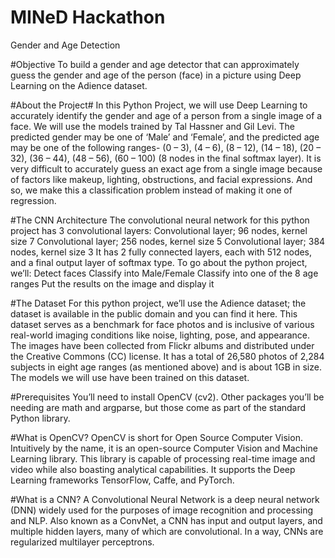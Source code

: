 # MINeD Hackathon
Gender and Age Detection

#Objective
To build a gender and age detector that can approximately guess the gender and age of the person (face) in a picture using Deep Learning on the Adience dataset.

#About the Project#
In this Python Project, we will use Deep Learning to accurately identify the gender and age of a person from a single image of a face. We will use the models trained by Tal Hassner and Gil Levi. 
The predicted gender may be one of ‘Male’ and ‘Female’, and the predicted age may be one of the following ranges- (0 – 3), (4 – 6), (8 – 12), (14 – 18), (20 – 32), (36 – 44), (48 – 56), (60 – 100) (8 nodes in the final softmax layer). 
It is very difficult to accurately guess an exact age from a single image because of factors like makeup, lighting, obstructions, and facial expressions. And so, we make this a classification problem instead of making it one of regression.

#The CNN Architecture
The convolutional neural network for this python project has 3 convolutional layers:
  Convolutional layer; 96 nodes, kernel size 7
  Convolutional layer; 256 nodes, kernel size 5
  Convolutional layer; 384 nodes, kernel size 3
It has 2 fully connected layers, each with 512 nodes, and a final output layer of softmax type.
To go about the python project, we’ll:
  Detect faces
  Classify into Male/Female
  Classify into one of the 8 age ranges
  Put the results on the image and display it

#The Dataset
For this python project, we’ll use the Adience dataset; the dataset is available in the public domain and you can find it here. 
This dataset serves as a benchmark for face photos and is inclusive of various real-world imaging conditions like noise, lighting, pose, and appearance. The images have been collected from Flickr albums and distributed under the Creative Commons (CC) license. 
It has a total of 26,580 photos of 2,284 subjects in eight age ranges (as mentioned above) and is about 1GB in size. The models we will use have been trained on this dataset.

#Prerequisites
You’ll need to install OpenCV (cv2).
Other packages you’ll be needing are math and argparse, but those come as part of the standard Python library.

#What is OpenCV?
OpenCV is short for Open Source Computer Vision. Intuitively by the name, it is an open-source Computer Vision and Machine Learning library. This library is capable of processing real-time image and video while also boasting analytical capabilities. It supports the Deep Learning frameworks TensorFlow, Caffe, and PyTorch.

#What is a CNN?
A Convolutional Neural Network is a deep neural network (DNN) widely used for the purposes of image recognition and processing and NLP. Also known as a ConvNet, a CNN has input and output layers, and multiple hidden layers, many of which are convolutional. In a way, CNNs are regularized multilayer perceptrons.
